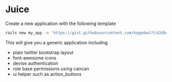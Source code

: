 # Juice

Create a new application with the following template

```bash
rails new my_app -m 'https://gist.githubusercontent.com/kagedwolf/d2db48e42d3760f90942/raw/juice-app-template'
```

This will give you a generic application including

- plain twitter bootstrap layout
- font-awesome icons
- devise authentication
- role base permissions using cancan
- ui helper such as action_buttons
